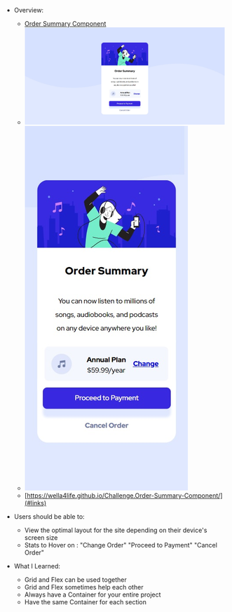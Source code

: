 - Overview:
  - [Order Summary Component](#the-challenge)
  - ![](images/Finished-Desktop.jpg)
  - ![](images/Finished-Mobile.jpg)
  - [https://wella4life.github.io/Challenge.Order-Summary-Component/](#links)

 - Users should be able to:
   - View the optimal layout for the site depending on their device's screen size
   - Stats to Hover on : "Change Order" "Proceed to Payment" "Cancel Order"

 - What I Learned:
   - Grid and Flex can be used together
   - Grid and Flex sometimes help each other
   - Always have a Container for your entire project
   - Have the same Container for each section
